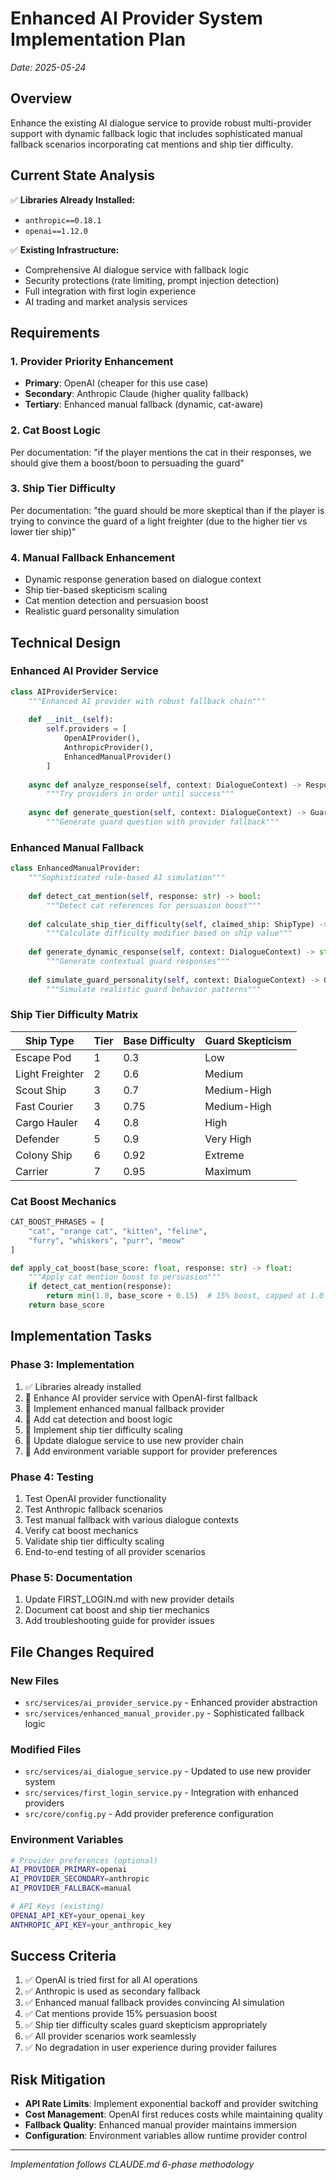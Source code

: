 # Enhanced AI Provider System Implementation Plan
*Date: 2025-05-24*

## Overview

Enhance the existing AI dialogue service to provide robust multi-provider support with dynamic fallback logic that includes sophisticated manual fallback scenarios incorporating cat mentions and ship tier difficulty.

## Current State Analysis

✅ **Libraries Already Installed:**
- `anthropic==0.18.1` 
- `openai==1.12.0`

✅ **Existing Infrastructure:**
- Comprehensive AI dialogue service with fallback logic
- Security protections (rate limiting, prompt injection detection)
- Full integration with first login experience
- AI trading and market analysis services

## Requirements

### 1. Provider Priority Enhancement
- **Primary**: OpenAI (cheaper for this use case)
- **Secondary**: Anthropic Claude (higher quality fallback)
- **Tertiary**: Enhanced manual fallback (dynamic, cat-aware)

### 2. Cat Boost Logic
Per documentation: "if the player mentions the cat in their responses, we should give them a boost/boon to persuading the guard"

### 3. Ship Tier Difficulty
Per documentation: "the guard should be more skeptical than if the player is trying to convince the guard of a light freighter (due to the higher tier vs lower tier ship)"

### 4. Manual Fallback Enhancement
- Dynamic response generation based on dialogue context
- Ship tier-based skepticism scaling
- Cat mention detection and persuasion boost
- Realistic guard personality simulation

## Technical Design

### Enhanced AI Provider Service

```python
class AIProviderService:
    """Enhanced AI provider with robust fallback chain"""
    
    def __init__(self):
        self.providers = [
            OpenAIProvider(),
            AnthropicProvider(), 
            EnhancedManualProvider()
        ]
    
    async def analyze_response(self, context: DialogueContext) -> ResponseAnalysis:
        """Try providers in order until success"""
        
    async def generate_question(self, context: DialogueContext) -> GuardResponse:
        """Generate guard question with provider fallback"""
```

### Enhanced Manual Fallback

```python
class EnhancedManualProvider:
    """Sophisticated rule-based AI simulation"""
    
    def detect_cat_mention(self, response: str) -> bool:
        """Detect cat references for persuasion boost"""
        
    def calculate_ship_tier_difficulty(self, claimed_ship: ShipType) -> float:
        """Calculate difficulty modifier based on ship value"""
        
    def generate_dynamic_response(self, context: DialogueContext) -> str:
        """Generate contextual guard responses"""
        
    def simulate_guard_personality(self, context: DialogueContext) -> GuardPersonality:
        """Simulate realistic guard behavior patterns"""
```

### Ship Tier Difficulty Matrix

| Ship Type | Tier | Base Difficulty | Guard Skepticism |
|-----------|------|----------------|------------------|
| Escape Pod | 1 | 0.3 | Low |
| Light Freighter | 2 | 0.6 | Medium |
| Scout Ship | 3 | 0.7 | Medium-High |
| Fast Courier | 3 | 0.75 | Medium-High |
| Cargo Hauler | 4 | 0.8 | High |
| Defender | 5 | 0.9 | Very High |
| Colony Ship | 6 | 0.92 | Extreme |
| Carrier | 7 | 0.95 | Maximum |

### Cat Boost Mechanics

```python
CAT_BOOST_PHRASES = [
    "cat", "orange cat", "kitten", "feline",
    "furry", "whiskers", "purr", "meow"
]

def apply_cat_boost(base_score: float, response: str) -> float:
    """Apply cat mention boost to persuasion"""
    if detect_cat_mention(response):
        return min(1.0, base_score + 0.15)  # 15% boost, capped at 1.0
    return base_score
```

## Implementation Tasks

### Phase 3: Implementation
1. ✅ Libraries already installed 
2. 🔄 Enhance AI provider service with OpenAI-first fallback
3. 🔄 Implement enhanced manual fallback provider
4. 🔄 Add cat detection and boost logic
5. 🔄 Implement ship tier difficulty scaling
6. 🔄 Update dialogue service to use new provider chain
7. 🔄 Add environment variable support for provider preferences

### Phase 4: Testing
1. Test OpenAI provider functionality
2. Test Anthropic fallback scenarios  
3. Test manual fallback with various dialogue contexts
4. Verify cat boost mechanics
5. Validate ship tier difficulty scaling
6. End-to-end testing of all provider scenarios

### Phase 5: Documentation
1. Update FIRST_LOGIN.md with new provider details
2. Document cat boost and ship tier mechanics
3. Add troubleshooting guide for provider issues

## File Changes Required

### New Files
- `src/services/ai_provider_service.py` - Enhanced provider abstraction
- `src/services/enhanced_manual_provider.py` - Sophisticated fallback logic

### Modified Files  
- `src/services/ai_dialogue_service.py` - Updated to use new provider system
- `src/services/first_login_service.py` - Integration with enhanced providers
- `src/core/config.py` - Add provider preference configuration

### Environment Variables
```bash
# Provider preferences (optional)
AI_PROVIDER_PRIMARY=openai
AI_PROVIDER_SECONDARY=anthropic
AI_PROVIDER_FALLBACK=manual

# API Keys (existing)
OPENAI_API_KEY=your_openai_key
ANTHROPIC_API_KEY=your_anthropic_key
```

## Success Criteria

1. ✅ OpenAI is tried first for all AI operations
2. ✅ Anthropic is used as secondary fallback
3. ✅ Enhanced manual fallback provides convincing AI simulation
4. ✅ Cat mentions provide 15% persuasion boost
5. ✅ Ship tier difficulty scales guard skepticism appropriately
6. ✅ All provider scenarios work seamlessly
7. ✅ No degradation in user experience during provider failures

## Risk Mitigation

- **API Rate Limits**: Implement exponential backoff and provider switching
- **Cost Management**: OpenAI first reduces costs while maintaining quality  
- **Fallback Quality**: Enhanced manual provider maintains immersion
- **Configuration**: Environment variables allow runtime provider control

---
*Implementation follows CLAUDE.md 6-phase methodology*